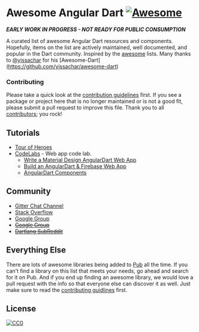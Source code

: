 
Awesome Angular Dart [![Awesome](https://cdn.rawgit.com/sindresorhus/awesome/d7305f38d29fed78fa85652e3a63e154dd8e8829/media/badge.svg)](https://github.com/sindresorhus/awesome)
============

***EARLY WORK IN PROGRESS - NOT READY FOR PUBLIC CONSUMPTION***

A curated list of awesome Angular Dart resources and components.
Hopefully, items on the list are actively maintained, well documented, and popular in the Dart community. Inspired by the [awesome](https://github.com/sindresorhus/awesome) lists. Many thanks to [@yissachar](https://github.com/yissachar) for his [Awesome-Dart] (https://github.com/yissachar/awesome-dart)

### Contributing

Please take a quick look at the [contribution guidelines](/CONTRIBUTING.md) first. If you see a package or project here that is no longer maintained or is not a good fit, please submit a pull request to improve this file. Thank you to all [contributors](https://github.com/yissachar/awesome-angular-dart/graphs/contributors); you rock!

## Tutorials
* [Tour of Heroes](https://webdev.dartlang.org/angular/tutorial/)
* [CodeLabs](https://webdev.dartlang.org/codelabs) - Web app code lab.
  * [Write a Material Design AngularDart Web App](https://codelabs.developers.google.com/codelabs/your-first-angulardart-web-app/)
  * [Build an AngularDart & Firebase Web App](https://codelabs.developers.google.com/codelabs/angulardart-firebase-web-app/)
  * [AngularDart Components](https://webdev.dartlang.org/codelabs/angular_components/)


## Community

* [Gitter Chat Channel](https://gitter.im/dart-lang/angular)
* [Stack Overflow](https://stackoverflow.com/questions/tagged/dart+angular-dart)
* [Google Group](https://groups.google.com/a/dartlang.org/forum/#!forum/web)
* ~~[Google Group](https://groups.google.com/forum/#!forum/angular-dart)~~
* ~~[Dartlang SubReddit](https://www.reddit.com/r/angulardart/)~~


## Everything Else

There are lots of awesome libraries being added to [Pub](https://pub.dartlang.org/) all the time. If you can't find a library on this list that meets your needs, go ahead and search for it on Pub. And if you end up finding an awesome library, we would love a pull request with the info so that everyone else can discover it as well. Just make sure to read the [contributing guidlines](https://github.com/yissachar/awesome-dart/blob/master/CONTRIBUTING.md) first.

## License

[![CC0](http://i.creativecommons.org/p/zero/1.0/88x31.png)](http://creativecommons.org/publicdomain/zero/1.0/)
